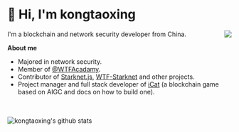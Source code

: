 # 👋 Hi, I'm kongtaoxing

<img align="right" src="https://githuub-readme-stats.vercel.app/api/top-langs?username=kongtaoxing&langs_count=8&show_icons=true&count_private=true&hide=html,css&theme=github_dark"></img>
I'm a blockchain and network security developer from China.

**About me**

- Majored in network security.
- Member of [@WTFAcadamy](https://github.com/WTFAcademy).
- Contributor of [Starknet.js](https://github.com/starknet-io/starknet.js), [WTF-Starknet](https://github.com/WTFAcademy/WTF-Starknet) and other projects.
- Project manager and full stack developer of [iCat](https://github.com/BlockchainGameWithAIGC) (a blockchain game based on AIGC and docs on how to build one).

<!---
kongtaoxing/kongtaoxing is a ✨ special ✨ repository because its `README.md` (this file) appears on your GitHub profile.
You can click the Preview link to take a look at your changes.
--->
<br></br>![kongtaoxing's github stats](https://githuub-readme-stats.vercel.app/api?username=kongtaoxing&show_icons=true&count_private=true&theme=github_dark)


